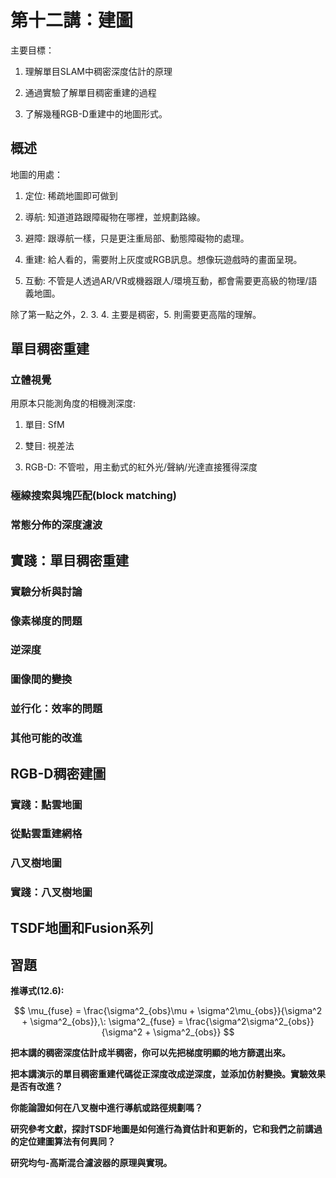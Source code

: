 # 第十二講：建圖

主要目標：

1. 理解單目SLAM中稠密深度估計的原理

2. 通過實驗了解單目稠密重建的過程

3. 了解幾種RGB-D重建中的地圖形式。

## 概述

地圖的用處：

1. 定位: 稀疏地圖即可做到

2. 導航: 知道道路跟障礙物在哪裡，並規劃路線。

3. 避障: 跟導航一樣，只是更注重局部、動態障礙物的處理。

4. 重建: 給人看的，需要附上灰度或RGB訊息。想像玩遊戲時的畫面呈現。

5. 互動: 不管是人透過AR/VR或機器跟人/環境互動，都會需要更高級的物理/語義地圖。

除了第一點之外，2. 3. 4. 主要是稠密，5. 則需要更高階的理解。

## 單目稠密重建

### 立體視覺

用原本只能測角度的相機測深度:

1. 單目: SfM

2. 雙目: 視差法

3. RGB-D: 不管啦，用主動式的紅外光/聲納/光達直接獲得深度

### 極線搜索與塊匹配(block matching)

### 常態分佈的深度濾波

## 實踐：單目稠密重建

### 實驗分析與討論

### 像素梯度的問題

### 逆深度

### 圖像間的變換

### 並行化：效率的問題

### 其他可能的改進

## RGB-D稠密建圖

### 實踐：點雲地圖

### 從點雲重建網格

### 八叉樹地圖

### 實踐：八叉樹地圖

## TSDF地圖和Fusion系列

## 習題

**推導式(12.6):**

$$
\mu_{fuse} = \frac{\sigma^2_{obs}\mu + \sigma^2\mu_{obs}}{\sigma^2 + \sigma^2_{obs}},\: 
\sigma^2_{fuse} = \frac{\sigma^2\sigma^2_{obs}}{\sigma^2 + \sigma^2_{obs}}
$$

**把本講的稠密深度估計成半稠密，你可以先把梯度明顯的地方篩選出來。**

**把本講演示的單目稠密重建代碼從正深度改成逆深度，並添加仿射變換。實驗效果是否有改進？**

**你能論證如何在八叉樹中進行導航或路徑規劃嗎？**

**研究參考文獻，探討TSDF地圖是如何進行為資估計和更新的，它和我們之前講過的定位建圖算法有何異同？**

**研究均勻-高斯混合濾波器的原理與實現。**
